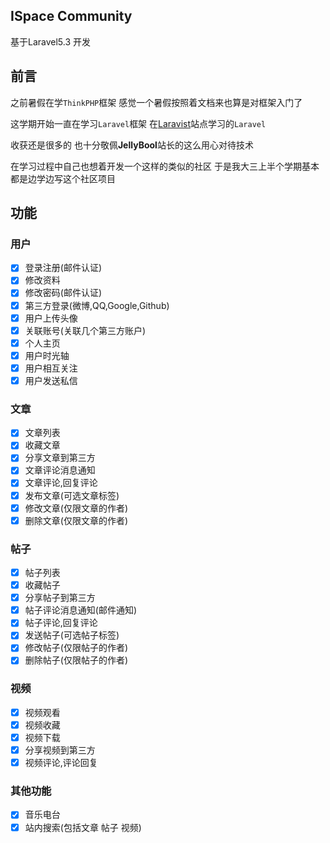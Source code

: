 ## ISpace Community
基于Laravel5.3 开发

## 前言
之前暑假在学`ThinkPHP`框架 感觉一个暑假按照着文档来也算是对框架入门了

这学期开始一直在学习`Laravel`框架 在[Laravist](https://www.laravist.com/)站点学习的`Laravel`

收获还是很多的 也十分敬佩**JellyBool**站长的这么用心对待技术

在学习过程中自己也想着开发一个这样的类似的社区 于是我大三上半个学期基本都是边学边写这个社区项目

## 功能

### 用户
- [x] 登录注册(邮件认证)
- [x] 修改资料
- [x] 修改密码(邮件认证)
- [x] 第三方登录(微博,QQ,Google,Github)
- [x] 用户上传头像
- [x] 关联账号(关联几个第三方账户)
- [x] 个人主页
- [x] 用户时光轴
- [x] 用户相互关注
- [x] 用户发送私信

### 文章
- [x] 文章列表
- [x] 收藏文章
- [x] 分享文章到第三方
- [x] 文章评论消息通知
- [x] 文章评论,回复评论
- [x] 发布文章(可选文章标签)
- [x] 修改文章(仅限文章的作者)
- [x] 删除文章(仅限文章的作者)

### 帖子
- [x] 帖子列表
- [x] 收藏帖子
- [x] 分享帖子到第三方
- [x] 帖子评论消息通知(邮件通知)
- [x] 帖子评论,回复评论
- [x] 发送帖子(可选帖子标签)
- [x] 修改帖子(仅限帖子的作者)
- [x] 删除帖子(仅限帖子的作者)

### 视频
- [x] 视频观看
- [x] 视频收藏
- [x] 视频下载
- [x] 分享视频到第三方
- [x] 视频评论,评论回复

### 其他功能
- [x] 音乐电台
- [x] 站内搜索(包括文章 帖子 视频)
